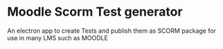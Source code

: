 # Moodle Scorm Test generator
An electron app to create Tests and publish them as SCORM package for use in many LMS such as MOODLE
